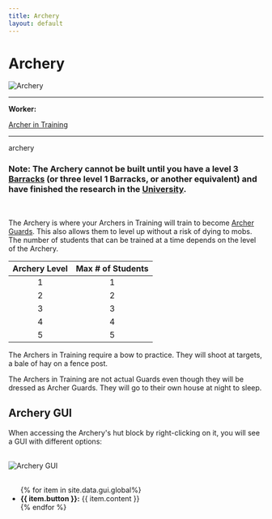 ```yaml
---
title: Archery
layout: default
---
```

# Archery

<div class="infobox box text-center">
    <img src="../../assets/images/buildings/archery.png" alt="Archery" />
    <hr />
    <div class="row section-text text-left">
        <div class="col">
        <p><strong>Worker:</strong></p>
        </div>
        <div class="col">
        <p><a href="../workers/archerintraining">Archer in Training</a></p>
        </div>
    </div>
    <hr />
    <recipe>archery</recipe>
</div>

### Note: The Archery cannot be built until you have a level 3 [Barracks](../../source/buildings/barracks) (or three level 1 Barracks, or another equivalent) and have finished the research in the [University](../..source/buildings/university).
<br>

The Archery is where your Archers in Training will train to become [Archer Guards](../../source/workers/guard). This also allows them to level up without a risk of dying to mobs. The number of students that can be trained at a time depends on the level of the Archery. 

| Archery Level | Max # of Students |
| :----: | :----: |
| 1 | 1 |
| 2 | 2 |
| 3 | 3 |
| 4 | 4 |
| 5 | 5 |

The Archers in Training require a bow to practice. They will shoot at targets, a bale of hay on a fence post. 

The Archers in Training are not actual Guards even though they will be dressed as Archer Guards. They will go to their own house at night to sleep. 


## Archery GUI

When accessing the Archery's hut block by right-clicking on it, you will see a GUI with different options:

<br>
<div class="row">
  <div class="col-sm-12 col-md">
    <img src="../../assets/images/gui/archerygui.png" class="img-fluid mx-auto" alt="Archery GUI">
   </div>
  <div class="col-sm-12 col-md">
    <br>
    <ul>
      {% for item in site.data.gui.global%}
        <li><strong>{{ item.button }}:</strong> {{ item.content }}</li>
      {% endfor %}
    </ul>
  </div>
</div>  
  <br>
  
